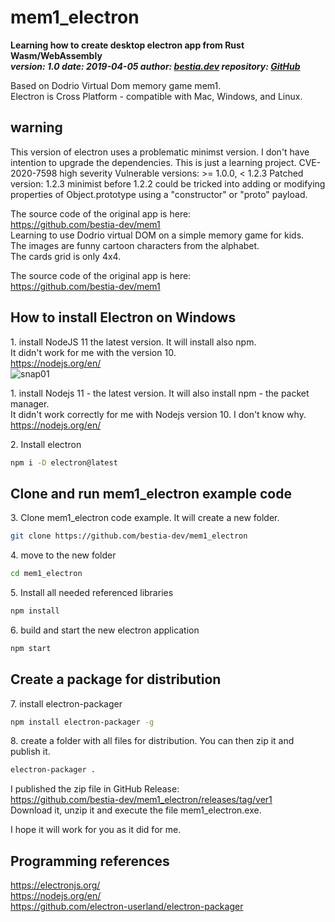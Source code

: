 # mem1_electron

**Learning how to create desktop electron app from Rust Wasm/WebAssembly**  
***version: 1.0  date: 2019-04-05 author: [bestia.dev](https://bestia.dev) repository: [GitHub](https://github.com/bestia-dev/mem1_electron)***  

Based on Dodrio Virtual Dom memory game mem1.  
Electron is Cross Platform - compatible with Mac, Windows, and Linux.  

## warning

This version of electron uses a problematic minimst version. I don't have intention to upgrade the dependencies. This is just a learning project.
CVE-2020-7598 high severity
Vulnerable versions: >= 1.0.0, < 1.2.3   Patched version: 1.2.3
minimist before 1.2.2 could be tricked into adding or modifying properties of Object.prototype using a "constructor" or "proto" payload.

The source code of the original app is here:  
<https://github.com/bestia-dev/mem1>  
Learning to use Dodrio virtual DOM on a simple memory game for kids.  
The images are funny cartoon characters from the alphabet.  
The cards grid is only 4x4.  

The source code of the original app is here:  
<https://github.com/bestia-dev/mem1>  

## How to install Electron on Windows

1\. install NodeJS 11 the latest version. It will install also npm.  
It didn't work for me with the version 10.  
<https://nodejs.org/en/>  
![snap01](https://user-images.githubusercontent.com/31509965/55587238-181e8200-5755-11e9-88eb-f8fb62be581e.png)

1\. install Nodejs 11 - the latest version. It will also install npm - the packet manager.  
It didn't work correctly for me with Nodejs version 10. I don't know why.  
<https://nodejs.org/en/>  

2\. Install electron  

```bash
npm i -D electron@latest
```

## Clone and run mem1_electron example code

3\. Clone mem1_electron code example. It will create a new folder.  

```bash
git clone https://github.com/bestia-dev/mem1_electron
```

4\. move to the new folder

```bash
cd mem1_electron
```

5\. Install all needed referenced libraries  

```bash
npm install
```

6\. build and start the new electron application  

```bash
npm start
```

## Create a package for distribution

7\. install electron-packager

```bash
npm install electron-packager -g
```

8\. create a folder with all files for distribution.
You can then zip it and publish it.

```bash
electron-packager .
```

I published the zip file in GitHub Release:  
<https://github.com/bestia-dev/mem1_electron/releases/tag/ver1>  
Download it, unzip it and execute the file mem1_electron.exe.  

I hope it will work for you as it did for me.

## Programming references

<https://electronjs.org/>  
<https://nodejs.org/en/>  
<https://github.com/electron-userland/electron-packager>  
